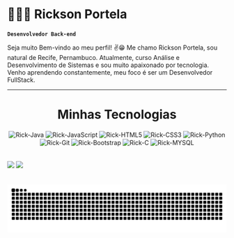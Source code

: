 # 🧑🏻‍💻 Rickson Portela

**`Desenvolvedor Back-end`**

Seja muito Bem-vindo ao meu perfil! ✌️😁
Me chamo Rickson Portela, sou natural de Recife, Pernambuco. Atualmente, curso Análise e Desenvolvimento de Sistemas e sou muito apaixonado por tecnologia. Venho aprendendo constantemente, meu foco é ser um Desenvolvedor FullStack.


---

<h1 align="center">Minhas Tecnologias</h1>

<div align="center" style="display: inline_block " >

  <img align="center" alt="Rick-Java" height="30" width="40" src="https://cdn.jsdelivr.net/gh/devicons/devicon/icons/java/java-original.svg">
 
  <img align="center" alt="Rick-JavaScript" height="30" width="40" src="https://cdn.jsdelivr.net/gh/devicons/devicon/icons/javascript/javascript-original.svg">
 
  <img align="center" alt="Rick-HTML5" height="30" width="40" src="https://cdn.jsdelivr.net/gh/devicons/devicon@latest/icons/html5/html5-original.svg" />

  <img align="center" alt="Rick-CSS3" height="30" width="40" src="https://cdn.jsdelivr.net/gh/devicons/devicon@latest/icons/css3/css3-original.svg" />

  <img align="center" alt="Rick-Python" height="30" width="40" src="https://cdn.jsdelivr.net/gh/devicons/devicon/icons/python/python-original.svg">

  <img align="center" alt="Rick-Git" height="30" width="40" src="https://cdn.jsdelivr.net/gh/devicons/devicon@latest/icons/git/git-original.svg" />

  <img align="center" alt="Rick-Bootstrap" height="30" width="40" src="https://cdn.jsdelivr.net/gh/devicons/devicon@latest/icons/bootstrap/bootstrap-original.svg">

  <img align="center" alt="Rick-C" height="30" width="40"  src="https://cdn.jsdelivr.net/gh/devicons/devicon@latest/icons/c/c-original.svg" />

  <img align="center" alt="Rick-MYSQL" height="30" width="40"  src="https://cdn.jsdelivr.net/gh/devicons/devicon@latest/icons/mysql/mysql-original.svg" />

 

</div>
<br/>
<br/>



<div>
  <img height="180em" src="https://github-readme-stats.vercel.app/api?username=rickportela&show_icons=true&theme=midnight-purple&include_all_commits=true&locale=pt-br"/>
  <img height="180em" src="https://github-readme-stats.vercel.app/api/top-langs/?username=rickportela&layout=compact&langs_count=16&theme=midnight-purple"/>
</div>

<br/>
<br/>

<div>
<picture>
  <source media="(prefers-color-scheme: dark)" srcset="https://raw.githubusercontent.com/rickportela/rickportela/output/github-contribution-grid-snake-dark.svg">
  <source media="(prefers-color-scheme: light)" srcset="https://raw.githubusercontent.com/rickportela/rickportela/output/github-contribution-grid-snake.svg">
  <img alt="github contribution grid snake animation" src="https://raw.githubusercontent.com/rickportela/rickportela/output/github-contribution-grid-snake.svg">
</picture>
</div>
